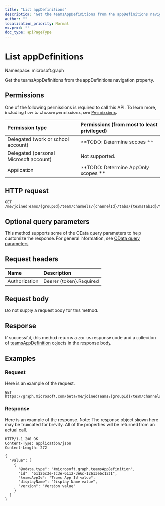 ```yaml
---
title: "List appDefinitions"
description: "Get the teamsAppDefinitions from the appDefinitions navigation property."
author: ""
localization_priority: Normal
ms.prod: ""
doc_type: apiPageType
---
```


# List appDefinitions

Namespace: microsoft.graph

Get the teamsAppDefinitions from the appDefinitions navigation property.

## Permissions
One of the following permissions is required to call this API. To learn more, including how to choose permissions, see [Permissions](/concepts/permissions-reference.md).

|Permission type|Permissions (from most to least privileged)|
|:---|:---|
|Delegated (work or school account)|**TODO: Determine scopes **|
|Delegated (personal Microsoft account)|Not supported.|
|Application|**TODO: Determine AppOnly scopes **|

## HTTP request
<!-- {
  "blockType": "ignored"
}
-->
``` http
GET /me/joinedTeams/{groupId}/team/channels/{channelId}/tabs/{teamsTabId}/teamsApp/appDefinitions
```

## Optional query parameters
This method supports some of the OData query parameters to help customize the response. For general information, see [OData query parameters](/graph/query-parameters).

## Request headers
|Name|Description|
|:---|:---|
|Authorization|Bearer {token}.Required|

## Request body
Do not supply a request body for this method.

## Response
If successful, this method returns a `200 OK` response code and a collection of [teamsAppDefinition](../resources/teamsappdefinition.md) objects in the response body.

## Examples

### Request
Here is an example of the request.
<!-- {
  "blockType": "request",
  "name": "get_teamsappdefinition"
}
-->
``` http
GET https://graph.microsoft.com/beta/me/joinedTeams/{groupId}/team/channels/{channelId}/tabs/{teamsTabId}/teamsApp/appDefinitions
```

### Response
Here is an example of the response. Note: The response object shown here may be truncated for brevity. All of the properties will be returned from an actual call.
<!-- {
  "blockType": "response",
  "truncated": true,
  "@odata.type": "collection(microsoft.graph.teamsappdefinition)"
}
-->
``` http
HTTP/1.1 200 OK
Content-Type: application/json
Content-Length: 272

{
  "value": [
    {
      "@odata.type": "#microsoft.graph.teamsAppDefinition",
      "id": "61126c3e-6c3e-6112-3e6c-12613e6c1261",
      "teamsAppId": "Teams App Id value",
      "displayName": "Display Name value",
      "version": "Version value"
    }
  ]
}
```

